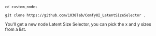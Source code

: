 `cd custom_nodes`

`git clone https://github.com/1038lab/ComfyUI_LatentSizeSelector .`

You'll get a new node Latent Size Selector, you can pick the x and y sizes from a list.

